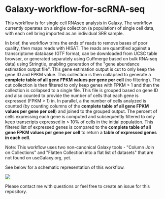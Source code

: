 # Galaxy-workflow-for-scRNA-seq

This workflow is for single cell RNAseq analysis in Galaxy. The workflow currently operates on a single collection (a population) of single cell data, with each cell bring imported as an individual SRR sample. 


In brief, the workflow trims the ends of reads to remove bases of poor quality, then maps reads with HISAT. The reads are quantified against a transcriptome database (GTF format, can be downloaded from UCSC table browser, or generated separately using Cuffmerge based on bulk RNA-seq data) using Stringtie, enabling generation of the "gene abundance estimation output file". This gene estimation output is cut to only keep the gene ID and FPKM value. This collection is then collapsed to generate a **complete table of all gene FPKM values per gene per cell** (no filtering). The cut collection is then filtered to only keep genes with FPKM > 1 and then the collection is collapsed to a single file. This file is grouped based on gene ID and also counted to provide the number of cells that each gene is expressed (FPKM > 1) in. In parallel, a the number of cells analyzed is counted (by counting columns of the **complete table of all gene FPKM values per gene per cell**) and joined to the grouped output. The percent of cells expressing each gene is computed and subsequently filtered to only keep transcripts expressed in > 10% of cells in the initial population. This filtered list of expressed genes is compared to the **complete table of all gene FPKM values per gene per cell** to return a **table of expressed genes in each cell**.

Note: This workflow uses two non-canonical Galaxy tools - "Column Join on Collections" and "Flatten Collection into a flat list of datasets" that are not found on useGalaxy.org, yet. 

See below for a schematic representation of this workflow.



![](Galaxy-workflow-for-scRNA-seq/schematic_of_scRNA-seq_pipeline.png)









Please contact me with questions or feel free to create an issue for this repository. 
